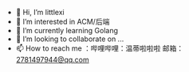 - 👋 Hi, I’m littlexi
- 👀 I’m interested in ACM/后端
- 🌱 I’m currently learning Golang
- 💞️ I’m looking to collaborate on ...
- 📫 How to reach me ：哔哩哔哩：温蒂啦啦啦 邮箱：2781497944@qq.com

<!---
littlexi0/littlexi0 is a ✨ special ✨ repository because its `README.md` (this file) appears on your GitHub profile.
You can click the Preview link to take a look at your changes.
--->
